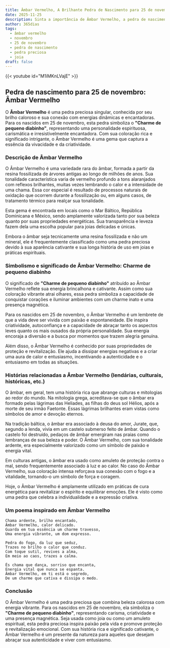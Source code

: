 ```yaml
---
title: Âmbar Vermelho, A Brilhante Pedra de Nascimento para 25 de novembro
date: 2025-11-25
description: Sinta a importância de Âmbar Vermelho, a pedra de nascimento de 25 de novembro que simboliza Charme de pequeno diabinho. Deixe que sua beleza e significado iluminem seu dia.
author: 365dias
tags:
  - âmbar vermelho
  - novembro
  - 25 de novembro
  - pedra de nascimento
  - pedra preciosa
  - joia
draft: false
---
```


{{< youtube id="M1iMKnLVajE" >}}

## Pedra de nascimento para 25 de novembro: Âmbar Vermelho

O **Âmbar Vermelho** é uma pedra preciosa singular, conhecida por seu brilho caloroso e sua conexão com energias dinâmicas e encantadoras. Para os nascidos em 25 de novembro, esta pedra simboliza o **"Charme de pequeno diabinho"**, representando uma personalidade espirituosa, carismática e irresistivelmente encantadora. Com sua coloração rica e significado intrigante, o Âmbar Vermelho é uma gema que captura a essência da vivacidade e da criatividade.

### Descrição de Âmbar Vermelho

O Âmbar Vermelho é uma variedade rara do âmbar, formada a partir da resina fossilizada de árvores antigas ao longo de milhões de anos. Sua tonalidade característica varia de vermelho profundo a tons alaranjados com reflexos brilhantes, muitas vezes lembrando o calor e a intensidade de uma chama. Essa cor especial é resultado de processos naturais de oxidação que ocorrem durante a fossilização ou, em alguns casos, de tratamento térmico para realçar sua tonalidade.

Esta gema é encontrada em locais como o Mar Báltico, República Dominicana e México, sendo amplamente valorizada tanto por sua beleza quanto por suas propriedades energéticas. Sua transparência e leveza fazem dela uma escolha popular para joias delicadas e únicas.

Embora o âmbar seja tecnicamente uma resina fossilizada e não um mineral, ele é frequentemente classificado como uma pedra preciosa devido à sua aparência cativante e sua longa história de uso em joias e práticas espirituais.

### Simbolismo e significado de Âmbar Vermelho: Charme de pequeno diabinho

O significado de **"Charme de pequeno diabinho"** atribuído ao Âmbar Vermelho reflete sua energia brincalhona e cativante. Assim como sua coloração vibrante atrai olhares, essa pedra simboliza a capacidade de conquistar corações e iluminar ambientes com um charme inato e uma presença magnética.

Para os nascidos em 25 de novembro, o Âmbar Vermelho é um lembrete de que a vida deve ser vivida com paixão e espontaneidade. Ele inspira criatividade, autoconfiança e a capacidade de abraçar tanto os aspectos leves quanto os mais ousados da própria personalidade. Sua energia encoraja a diversão e a busca por momentos que trazem alegria genuína.

Além disso, o Âmbar Vermelho é conhecido por suas propriedades de proteção e revitalização. Ele ajuda a dissipar energias negativas e a criar uma aura de calor e entusiasmo, incentivando a autenticidade e o entusiasmo em todas as situações.

### Histórias relacionadas a Âmbar Vermelho (lendárias, culturais, históricas, etc.)

O âmbar, em geral, tem uma história rica que abrange culturas e mitologias ao redor do mundo. Na mitologia grega, acreditava-se que o âmbar era formado pelas lágrimas das Heliades, as filhas do deus sol Hélios, após a morte de seu irmão Faetonte. Essas lágrimas brilhantes eram vistas como símbolos de amor e devoção eternos.

Na tradição báltica, o âmbar era associado à deusa do amor, Jurate, que, segundo a lenda, vivia em um castelo submerso feito de âmbar. Quando o castelo foi destruído, pedaços de âmbar emergiram nas praias como lembranças de sua beleza e poder. O Âmbar Vermelho, com sua tonalidade ardente, era especialmente valorizado como um símbolo de paixão e energia vital.

Em culturas antigas, o âmbar era usado como amuleto de proteção contra o mal, sendo frequentemente associado à luz e ao calor. No caso do Âmbar Vermelho, sua coloração intensa reforçava sua conexão com o fogo e a vitalidade, tornando-o um símbolo de força e coragem.

Hoje, o Âmbar Vermelho é amplamente utilizado em práticas de cura energética para revitalizar o espírito e equilibrar emoções. Ele é visto como uma pedra que celebra a individualidade e a expressão criativa.

### Um poema inspirado em Âmbar Vermelho

```
Chama ardente, brilho encantado,  
Âmbar Vermelho, calor delicado.  
Guarda em tua essência um charme travesso,  
Uma energia vibrante, um dom expresso.  

Pedra do fogo, da luz que seduz,  
Trazes no brilho o calor que conduz.  
Com toque sutil, revives a alma,  
Em meio ao caos, trazes a calma.  

És chama que dança, sorriso que encanta,  
Energia vital que nunca se espanta.  
Âmbar Vermelho, em ti está o segredo,  
De um charme que cativa e dissipa o medo.
```

### Conclusão

O Âmbar Vermelho é uma pedra preciosa que combina beleza calorosa com energia vibrante. Para os nascidos em 25 de novembro, ela simboliza o **"Charme de pequeno diabinho"**, representando carisma, criatividade e uma presença magnética. Seja usada como joia ou como um amuleto espiritual, esta pedra preciosa inspira paixão pela vida e promove proteção e revitalização emocional. Com sua história rica e significado cativante, o Âmbar Vermelho é um presente da natureza para aqueles que desejam abraçar sua autenticidade e viver com entusiasmo.